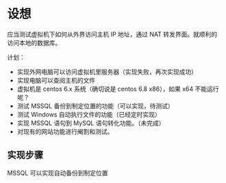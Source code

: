 # 设想

应当测试虚拟机下如何从外界访问主机 IP 地址，通过 NAT 转发界面。就顺利的访问本地的数据库。

计划：
+ 实现外网电脑可以访问虚拟机里服务器（实现失败，再次实现成功）
+ 实现电脑可以查阅主机的文件
+ 虚拟机是 centos 6.x 系统（确切说是 centos 6.8 x86），如果 x64 不能运行呢？
+ 测试 MSSQL 备份到制定位置的功能（可以实现，待测试）
+ 测试 Windows 自动执行文件的功能（已经定时实现）
+ 实现 MSSQL 语句到 MySQL 语句转化功能。（未完成）
+ 对现有的网站功能进行阉割和测试。

## 实现步骤

MSSQL 可以实现自动备份到制定位置
